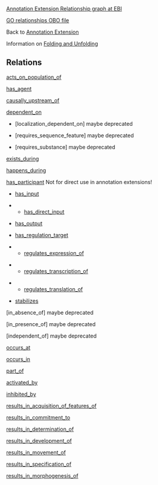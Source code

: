 [Annotation Extension Relationship graph at EBI]

[GO relationships OBO file]

Back to [Annotation Extension]

Information on [Folding and Unfolding]

Relations
---------

[acts\_on\_population\_of](acts_on_population_of.md)

[has\_agent](has\_agent.md)

[causally\_upstream\_of](causally_upstream_of.md)

[dependent\_on](dependent_on.md)

-   [localization\_dependent\_on] maybe deprecated

<!-- -->

-   [requires\_sequence\_feature] maybe deprecated

<!-- -->

-   [requires\_substance] maybe deprecated

[exists\_during](exists_during.md)

[happens\_during](happens_during.md)

[has\_participant](has_participant.md) Not for direct use in annotation extensions!

-   [has\_input](has_input.md)

<!-- -->

-   -   [has\_direct\_input](has_direct_input.md)

<!-- -->

-   [has\_output](has_output.md)

<!-- -->

-   [has\_regulation\_target](has_regulation_target.md)

<!-- -->

-   -   [regulates\_expression\_of](regulates_expression_of.md)

<!-- -->

-   -   [regulates\_transcription\_of](regulates_transcription_of.md)

<!-- -->

-   -   [regulates\_translation\_of](regulates_translation_of.md)

<!-- -->

-   [stabilizes](stabilizes.md)

[in\_absence\_of] maybe deprecated

[in\_presence\_of] maybe deprecated

[independent\_of] maybe deprecated

[occurs\_at](occurs_at.md)

[occurs\_in](occurs_in.md)

[part\_of](part_of.md)

[activated\_by](activated_by.md)

[inhibited\_by](inhibited_by.md)

[results\_in\_acquisition\_of\_features\_of](results_in_acquisition_of_features_of.md)

[results\_in\_commitment\_to](results_in_commitment_to.md)

[results\_in\_determination\_of](results_in_determination_of.md)

[results\_in\_development\_of](results_in_development_of.md)

[results\_in\_movement\_of](results_in_movement_of.md)

[results\_in\_specification\_of](results_in_specification_of.md)

[results\_in\_morphogenesis\_of](results_in_morphogenesis_of.md)

  [Annotation Extension Relationship graph at EBI]: http://www.ebi.ac.uk/QuickGO/AnnotationExtensionRelations.html
  [GO relationships OBO file]: http://viewvc.geneontology.org/viewvc/GO-SVN/trunk/ontology/extensions/gorel.obo?view=log
  [Annotation Extension]: http://wiki.geneontology.org/index.php/Annotation_Extension
  [Folding and Unfolding]: http://wiki.geneontology.org/index.php/Folding_and_Unfolding
